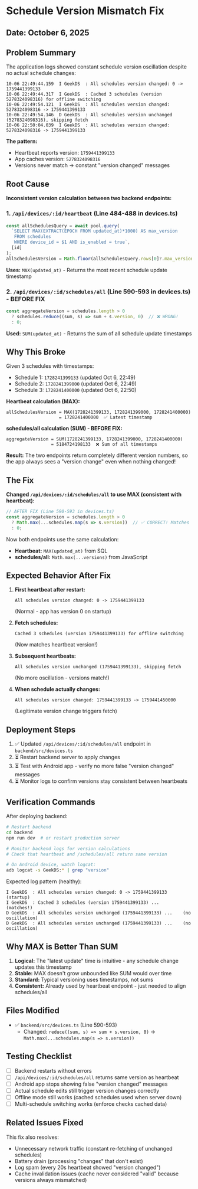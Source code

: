 # Schedule Version Mismatch Fix

## Date: October 6, 2025

## Problem Summary

The application logs showed constant schedule version oscillation despite no actual schedule changes:

```
10-06 22:49:44.159  I GeekDS  : All schedules version changed: 0 -> 1759441399133
10-06 22:49:44.317  I GeekDS  : Cached 3 schedules (version 5278324098316) for offline switching
10-06 22:49:54.121  I GeekDS  : All schedules version changed: 5278324098316 -> 1759441399133
10-06 22:49:54.146  D GeekDS  : All schedules version unchanged (5278324098316), skipping fetch
10-06 22:50:04.039  I GeekDS  : All schedules version changed: 5278324098316 -> 1759441399133
```

**The pattern:**
- Heartbeat reports version: `1759441399133`
- App caches version: `5278324098316`
- Versions never match → constant "version changed" messages

## Root Cause

**Inconsistent version calculation between two backend endpoints:**

### 1. `/api/devices/:id/heartbeat` (Line 484-488 in devices.ts)
```typescript
const allSchedulesQuery = await pool.query(
  `SELECT MAX(EXTRACT(EPOCH FROM updated_at)*1000) AS max_version
   FROM schedules
   WHERE device_id = $1 AND is_enabled = true`,
  [id]
);
allSchedulesVersion = Math.floor(allSchedulesQuery.rows[0]?.max_version || 0);
```
**Uses:** `MAX(updated_at)` - Returns the most recent schedule update timestamp

### 2. `/api/devices/:id/schedules/all` (Line 590-593 in devices.ts) - BEFORE FIX
```typescript
const aggregateVersion = schedules.length > 0 
  ? schedules.reduce((sum, s) => sum + s.version, 0)  // ❌ WRONG!
  : 0;
```
**Used:** `SUM(updated_at)` - Returns the sum of all schedule update timestamps

## Why This Broke

Given 3 schedules with timestamps:
- Schedule 1: `1728241399133` (updated Oct 6, 22:49)
- Schedule 2: `1728241399000` (updated Oct 6, 22:49)
- Schedule 3: `1728241400000` (updated Oct 6, 22:50)

**Heartbeat calculation (MAX):**
```
allSchedulesVersion = MAX(1728241399133, 1728241399000, 1728241400000)
                    = 1728241400000  ✅ Latest timestamp
```

**schedules/all calculation (SUM) - BEFORE FIX:**
```
aggregateVersion = SUM(1728241399133, 1728241399000, 1728241400000)
                 = 5184724198133  ❌ Sum of all timestamps
```

**Result:** The two endpoints return completely different version numbers, so the app always sees a "version change" even when nothing changed!

## The Fix

**Changed `/api/devices/:id/schedules/all` to use MAX (consistent with heartbeat):**

```typescript
// AFTER FIX (Line 590-593 in devices.ts)
const aggregateVersion = schedules.length > 0 
  ? Math.max(...schedules.map(s => s.version))  // ✅ CORRECT! Matches heartbeat
  : 0;
```

Now both endpoints use the same calculation:
- **Heartbeat:** `MAX(updated_at)` from SQL
- **schedules/all:** `Math.max(...versions)` from JavaScript

## Expected Behavior After Fix

1. **First heartbeat after restart:**
   ```
   All schedules version changed: 0 -> 1759441399133
   ```
   (Normal - app has version 0 on startup)

2. **Fetch schedules:**
   ```
   Cached 3 schedules (version 1759441399133) for offline switching
   ```
   (Now matches heartbeat version!)

3. **Subsequent heartbeats:**
   ```
   All schedules version unchanged (1759441399133), skipping fetch
   ```
   (No more oscillation - versions match!)

4. **When schedule actually changes:**
   ```
   All schedules version changed: 1759441399133 -> 1759441450000
   ```
   (Legitimate version change triggers fetch)

## Deployment Steps

1. ✅ Updated `/api/devices/:id/schedules/all` endpoint in `backend/src/devices.ts`
2. ⏳ Restart backend server to apply changes
3. ⏳ Test with Android app - verify no more false "version changed" messages
4. ⏳ Monitor logs to confirm versions stay consistent between heartbeats

## Verification Commands

After deploying backend:

```bash
# Restart backend
cd backend
npm run dev  # or restart production server

# Monitor backend logs for version calculations
# Check that heartbeat and /schedules/all return same version

# On Android device, watch logcat:
adb logcat -s GeekDS:* | grep "version"
```

Expected log pattern (healthy):
```
I GeekDS  : All schedules version changed: 0 -> 1759441399133      (startup)
I GeekDS  : Cached 3 schedules (version 1759441399133) ...         (matches!)
D GeekDS  : All schedules version unchanged (1759441399133) ...    (no oscillation)
D GeekDS  : All schedules version unchanged (1759441399133) ...    (no oscillation)
```

## Why MAX is Better Than SUM

1. **Logical:** The "latest update" time is intuitive - any schedule change updates this timestamp
2. **Stable:** MAX doesn't grow unbounded like SUM would over time
3. **Standard:** Typical versioning uses timestamps, not sums
4. **Consistent:** Already used by heartbeat endpoint - just needed to align schedules/all

## Files Modified

- ✅ `backend/src/devices.ts` (Line 590-593)
  - Changed: `reduce((sum, s) => sum + s.version, 0)` → `Math.max(...schedules.map(s => s.version))`

## Testing Checklist

- [ ] Backend restarts without errors
- [ ] `/api/devices/:id/schedules/all` returns same version as heartbeat
- [ ] Android app stops showing false "version changed" messages
- [ ] Actual schedule edits still trigger version changes correctly
- [ ] Offline mode still works (cached schedules used when server down)
- [ ] Multi-schedule switching works (enforce checks cached data)

## Related Issues Fixed

This fix also resolves:
- Unnecessary network traffic (constant re-fetching of unchanged schedules)
- Battery drain (processing "changes" that don't exist)
- Log spam (every 20s heartbeat showed "version changed")
- Cache invalidation issues (cache never considered "valid" because versions always mismatched)
